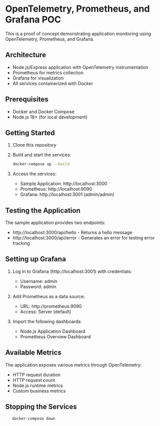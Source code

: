 # OpenTelemetry, Prometheus, and Grafana POC

This is a proof of concept demonstrating application monitoring using OpenTelemetry, Prometheus, and Grafana.

## Architecture

- Node.js/Express application with OpenTelemetry instrumentation
- Prometheus for metrics collection
- Grafana for visualization
- All services containerized with Docker

## Prerequisites

- Docker and Docker Compose
- Node.js 18+ (for local development)

## Getting Started

1. Clone this repository
2. Build and start the services:
   ```bash
   docker-compose up --build
   ```

3. Access the services:
   - Sample Application: http://localhost:3000
   - Prometheus: http://localhost:9090
   - Grafana: http://localhost:3001 (admin/admin)

## Testing the Application

The sample application provides two endpoints:
- http://localhost:3000/api/hello - Returns a hello message
- http://localhost:3000/api/error - Generates an error for testing error tracking

## Setting up Grafana

1. Log in to Grafana (http://localhost:3001) with credentials:
   - Username: admin
   - Password: admin

2. Add Prometheus as a data source:
   - URL: http://prometheus:9090
   - Access: Server (default)

3. Import the following dashboards:
   - Node.js Application Dashboard
   - Prometheus Overview Dashboard

## Available Metrics

The application exposes various metrics through OpenTelemetry:
- HTTP request duration
- HTTP request count
- Node.js runtime metrics
- Custom business metrics

## Stopping the Services
```bash
   docker-compose down
   ```
